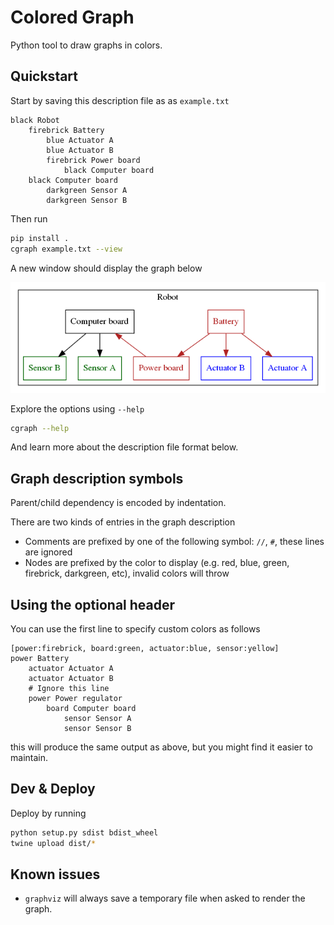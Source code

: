 # Colored Graph

Python tool to draw graphs in colors.

## Quickstart

Start by saving this description file as as `example.txt`
```
black Robot
    firebrick Battery
        blue Actuator A
        blue Actuator B
        firebrick Power board
            black Computer board
    black Computer board
        darkgreen Sensor A
        darkgreen Sensor B
```
Then run
```bash
pip install .
cgraph example.txt --view
```
A new window should display the graph below

![Example graph](https://raw.githubusercontent.com/SyrianSpock/colored-graph/master/example.png)

Explore the options using `--help`
```bash
cgraph --help
```
And learn more about the description file format below.

## Graph description symbols

Parent/child dependency is encoded by indentation.

There are two kinds of entries in the graph description
- Comments are prefixed by one of the following symbol: `//`, `#`, these lines are ignored
- Nodes are prefixed by the color to display (e.g. red, blue, green, firebrick, darkgreen, etc), invalid colors will throw

## Using the optional header

You can use the first line to specify custom colors as follows
```
[power:firebrick, board:green, actuator:blue, sensor:yellow]
power Battery
    actuator Actuator A
    actuator Actuator B
    # Ignore this line
    power Power regulator
        board Computer board
            sensor Sensor A
            sensor Sensor B
```
this will produce the same output as above, but you might find it easier to maintain.

## Dev & Deploy

Deploy by running
```bash
python setup.py sdist bdist_wheel
twine upload dist/*
```

## Known issues

- `graphviz` will always save a temporary file when asked to render the graph.
